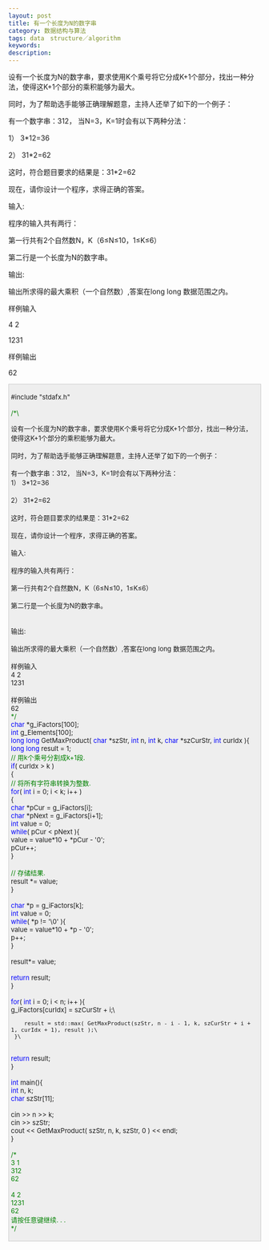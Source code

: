 ```yaml
---
layout: post
title: 有一个长度为N的数字串
category: 数据结构与算法
tags: data　structure／algorithm
keywords: 
description: 
---
```


设有一个长度为N的数字串，要求使用K个乘号将它分成K+1个部分，找出一种分法，使得这K+1个部分的乘积能够为最大。 

 

同时，为了帮助选手能够正确理解题意，主持人还举了如下的一个例子： 

 

有一个数字串：312， 当N=3，K=1时会有以下两种分法： 

1）    3\*12=36 

 

2）  31\*2=62 

 

这时，符合题目要求的结果是：31\*2=62 

 

现在，请你设计一个程序，求得正确的答案。 

 

输入:

 

程序的输入共有两行： 

 

第一行共有2个自然数N，K（6≤N≤10，1≤K≤6） 

 

第二行是一个长度为N的数字串。 

 

输出:

 

输出所求得的最大乘积（一个自然数）,答案在long long 数据范围之内。 

 

样例输入 

4  2 

1231 

 

样例输出 

62 

 

<div
style="border-bottom:#cccccc 1px solid;border-left:#cccccc 1px solid;padding-bottom:4px;background-color:#eeeeee;padding-left:4px;width:98%;padding-right:5px;font-size:13px;word-break:break-all;border-top:#cccccc 1px solid;border-right:#cccccc 1px solid;padding-top:4px;">

\#include "stdafx.h"\
\
 <span style="color:#008000;">/\*</span><span style="color:#008000;">\

设有一个长度为N的数字串，要求使用K个乘号将它分成K+1个部分，找出一种分法，使得这K+1个部分的乘积能够为最大。 \
\
 同时，为了帮助选手能够正确理解题意，主持人还举了如下的一个例子： \
\
 有一个数字串：312， 当N=3，K=1时会有以下两种分法： \
 1）    3\*12=36 \
\
 2）  31\*2=62 \
\
 这时，符合题目要求的结果是：31\*2=62 \
\
 现在，请你设计一个程序，求得正确的答案。 \
\
 输入:\
\
 程序的输入共有两行： \
\
 第一行共有2个自然数N，K（6≤N≤10，1≤K≤6） \
\
 第二行是一个长度为N的数字串。 \
\
\
 输出:\
\
 输出所求得的最大乘积（一个自然数）,答案在long long 数据范围之内。 \
\
 样例输入 \
 4  2 \
 1231 \
\
 样例输出 \
 62 \
 </span><span style="color:#008000;">\*/</span>\
 <span style="color:#0000ff;">char</span> \*g\_iFactors[100];\
 <span style="color:#0000ff;">int</span> g\_Elements[100];\
 <span style="color:#0000ff;">long</span> <span
style="color:#0000ff;">long</span> GetMaxProduct( <span
style="color:#0000ff;">char</span> \*szStr, <span
style="color:#0000ff;">int</span> n, <span
style="color:#0000ff;">int</span> k, <span
style="color:#0000ff;">char</span> \*szCurStr, <span
style="color:#0000ff;">int</span> curIdx ){\
     <span style="color:#0000ff;">long</span> <span
style="color:#0000ff;">long</span> result = 1;\
     <span style="color:#008000;">//</span><span
style="color:#008000;"> 用k个乘号分割成k+1段.</span><span
style="color:#008000;">\
 </span>    <span style="color:#0000ff;">if</span>( curIdx \> k )\
     {\
         <span style="color:#008000;">//</span><span
style="color:#008000;"> 将所有字符串转换为整数.</span><span
style="color:#008000;">\
 </span>        <span style="color:#0000ff;">for</span>( <span
style="color:#0000ff;">int</span> i = 0; i \< k; i++ )\
         {\
             <span
style="color:#0000ff;">char</span> \*pCur = g\_iFactors[i];\
             <span
style="color:#0000ff;">char</span> \*pNext = g\_iFactors[i+1];\
             <span style="color:#0000ff;">int</span> value = 0;\
             <span
style="color:#0000ff;">while</span>( pCur \< pNext ){\
                 value = value\*10 + \*pCur - '0';\
                 pCur++;\
             }\
\
             <span style="color:#008000;">//</span><span
style="color:#008000;"> 存储结果.</span><span style="color:#008000;">\
 </span>            result \*= value;\
         }\
\
         <span style="color:#0000ff;">char</span> \*p = g\_iFactors[k];\
         <span style="color:#0000ff;">int</span> value = 0;\
         <span style="color:#0000ff;">while</span>( \*p != '\\0' ){\
             value = value\*10 + \*p - '0';\
             p++;\
         }\
\
         result\*= value;\
\
         <span style="color:#0000ff;">return</span> result;\
     }\
\
     <span style="color:#0000ff;">for</span>( <span
style="color:#0000ff;">int</span> i = 0; i \< n; i++ ){\
         g\_iFactors[curIdx] = szCurStr + i;\

        result = std::max( GetMaxProduct(szStr, n - i - 1, k, szCurStr + i + 1, curIdx + 1), result );\
     }\
\
     <span style="color:#0000ff;">return</span> result;\
 }\
\
 <span style="color:#0000ff;">int</span> main(){\
     <span style="color:#0000ff;">int</span> n, k;\
     <span style="color:#0000ff;">char</span> szStr[11];\
\
     cin \>\> n \>\> k;\
     cin \>\> szStr;\
     cout \<\< GetMaxProduct( szStr, n, k, szStr, 0 ) \<\< endl;\
 }\
\
 <span style="color:#008000;">/\*</span><span style="color:#008000;">\
 3 1\
 312\
 62\
\
 4 2\
 1231\
 62\
 请按任意键继续. . .\
 </span><span style="color:#008000;">\*/</span>

</div>

 








